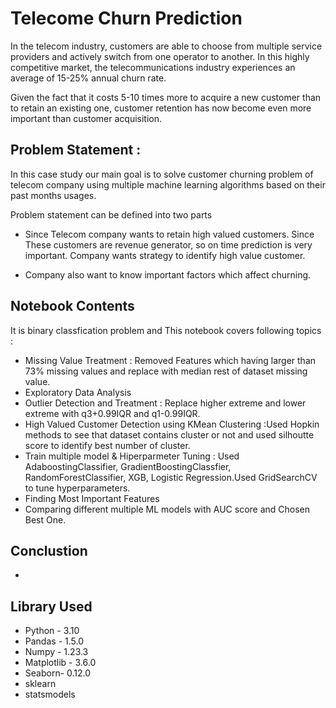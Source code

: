 # Telecome Churn Prediction


In the telecom industry, customers are able to choose from multiple service providers and actively switch from one operator to another. In this highly competitive market, the telecommunications industry experiences an average of 
15-25% annual churn rate.

Given the fact that it costs 5-10 times more to acquire a new customer than to retain an existing one, customer retention has now become even more important than customer acquisition.


## Problem Statement :

In this case study our main goal is to solve customer churning problem of telecom company using multiple machine learning algorithms based on their past months usages. 

Problem statement can be defined into two parts

- Since Telecom company wants to retain high valued customers. Since These customers are revenue generator, so on time prediction is very important. Company wants strategy to identify high value customer.

- Company also want to know important factors which affect churning.

## Notebook Contents

It is binary classfication problem and This notebook covers following topics :

- Missing Value Treatment : Removed Features which having larger than 73% missing values and replace with median rest of dataset missing value.
- Exploratory Data Analysis
- Outlier Detection and Treatment : Replace higher extreme and lower extreme with q3+0.99IQR and q1-0.99IQR.
- High Valued Customer Detection using KMean Clustering :Used Hopkin methods to see that dataset contains cluster or not and used silhoutte score to identify best number of cluster.
- Train multiple model & Hiperparmeter Tuning : Used AdaboostingClassifier, GradientBoostingClassfier, RandomForestClassifier, XGB, Logistic Regression.Used GridSearchCV to tune hyperparameters.
- Finding Most Important Features 
- Comparing different multiple ML models with AUC score and Chosen Best One.

## Conclustion

- 

## Library Used
- Python - 3.10
- Pandas - 1.5.0
- Numpy - 1.23.3
- Matplotlib - 3.6.0
- Seaborn- 0.12.0
- sklearn 
- statsmodels

